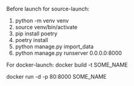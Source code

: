 Before launch for source-launch:
1) python -m venv venv
2) source venv/bin/activate
3) pip install poetry
4) poetry install 
5) python manage.py import_data
6) python manage.py runserver 0.0.0.0:8000

For docker-launch:
docker build -t SOME_NAME

docker run -d -p 80:8000 SOME_NAME
